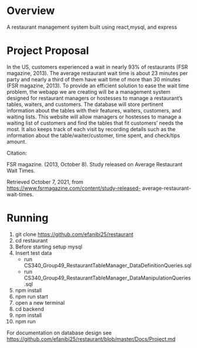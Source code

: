 # Overview
A restaurant management system built using react,mysql, and express

# Project Proposal 

In the US, customers experienced a wait in nearly 93% of restaurants (FSR magazine, 2013). The average restaurant wait time is about 23 minutes per party and nearly a third of them have wait time of more than 30 minutes (FSR magazine, 2013). To provide an efficient solution to ease the wait time problem, the webapp we are creating will be a management system designed for restaurant managers or hostesses to manage a restaurant’s tables, waiters, and customers. The database will store pertinent information about the tables with their features, waiters, customers, and waiting lists. This website will allow managers or hostesses to manage a waiting list of customers and find the tables that fit customers’ needs the most. It also keeps track of each visit by recording details such as the information about the table/waiter/customer, time spent, and check/tips amount.

Citation:

FSR magazine. (2013, October 8). Study released on Average Restaurant Wait Times.

Retrieved October 7, 2021, from https://www.fsrmagazine.com/content/study-released- average-restaurant-wait-times.



# Running
1. git clone https://github.com/efanibi25/restaurant
2. cd restaurant
3. Before starting setup mysql
4. Insert test data
   * run CS340_Group49_RestaurantTableManager_DataDefinitionQueries.sql
   * run CS340_Group49_RestaurantTableManager_DataManipulationQueries.sql
5. npm install
6. npm run start
7. open a new terminal
8. cd backend
9. npm install
10. npm run

For documentation on database design see
https://github.com/efanibi25/restaurant/blob/master/Docs/Project.md
